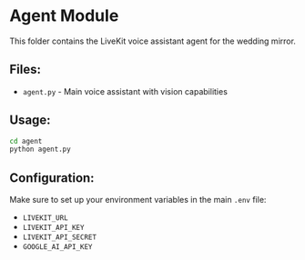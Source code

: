 # Agent Module

This folder contains the LiveKit voice assistant agent for the wedding mirror.

## Files:
- `agent.py` - Main voice assistant with vision capabilities

## Usage:
```bash
cd agent
python agent.py
```

## Configuration:
Make sure to set up your environment variables in the main `.env` file:
- `LIVEKIT_URL`
- `LIVEKIT_API_KEY`
- `LIVEKIT_API_SECRET`
- `GOOGLE_AI_API_KEY`
